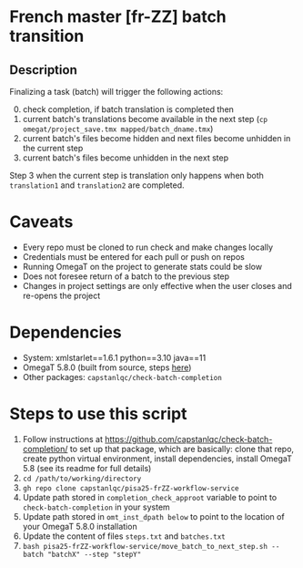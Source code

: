 # French master [fr-ZZ] batch transition

## Description

Finalizing a task (batch) will trigger the following actions:

0. check completion, if batch translation is completed then
1. current batch's translations become available in the next step (`cp omegat/project_save.tmx mapped/batch_dname.tmx`)
2. current batch's files become hidden and next files become unhidden in the current step 
3. current batch's files become unhidden in the next step

Step 3 when the current step is translation only happens when both `translation1` and `translation2` are completed.

# Caveats

* Every repo must be cloned to run check and make changes locally
* Credentials must be entered for each pull or push on repos
* Running OmegaT on the project to generate stats could be slow
* Does not foresee return of a batch to the previous step
* Changes in project settings are only effective when the user closes and re-opens the project

# Dependencies

* System: xmlstarlet==1.6.1 python==3.10 java==11
* OmegaT 5.8.0 (built from source, steps [here](https://github.com/capstanlqc/check-batch-completion/#install-omegat-580))
* Other packages: `capstanlqc/check-batch-completion`

# Steps to use this script

1. Follow instructions at https://github.com/capstanlqc/check-batch-completion/ to set up that package, which are basically: clone that repo, create python virtual environment, install dependencies, install OmegaT 5.8 (see its readme for full details)
2. `cd /path/to/working/directory`
3. `gh repo clone capstanlqc/pisa25-frZZ-workflow-service`
4. Update path stored in `completion_check_approot` variable to point to `check-batch-completion` in your system
5. Update path stored in `omt_inst_dpath below` to point to the location of your OmegaT 5.8.0 installation
6. Update the content of files `steps.txt` and `batches.txt`
7. `bash pisa25-frZZ-workflow-service/move_batch_to_next_step.sh --batch "batchX" --step "stepY"`
